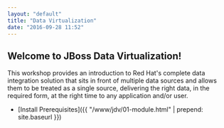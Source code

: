 ```yaml
---
layout: "default"
title: "Data Virtualization"
date: "2016-09-28 11:52"
---
```


## Welcome to JBoss Data Virtualization!

This workshop provides an introduction to Red Hat's complete data integration solution that sits in front of multiple data sources and allows them to be treated as a single source, delivering the right data, in the required form, at the right time to any application and/or user.

- [Install Prerequisites]({{ "/www/jdv/01-module.html" | prepend: site.baseurl }})
